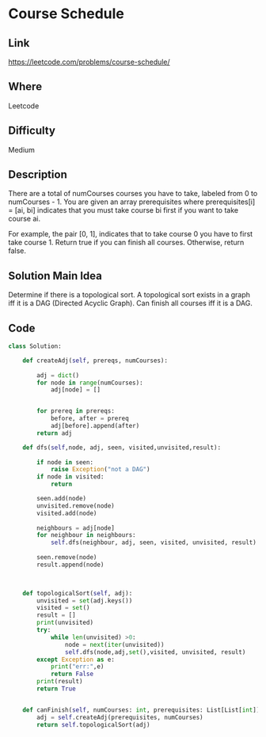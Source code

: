 # Course Schedule

## Link

https://leetcode.com/problems/course-schedule/

## Where

Leetcode

## Difficulty

Medium

## Description

There are a total of numCourses courses you have to take, labeled from 0 to numCourses - 1. You are given an array prerequisites where prerequisites[i] = [ai, bi] indicates that you must take course bi first if you want to take course ai.

For example, the pair [0, 1], indicates that to take course 0 you have to first take course 1.
Return true if you can finish all courses. Otherwise, return false.

## Solution Main Idea

Determine if there is a topological sort. A topological sort exists in a graph iff it is a DAG (Directed Acyclic Graph). Can finish all courses iff it is a DAG.


## Code

```python
class Solution:

    def createAdj(self, prereqs, numCourses):
        
        adj = dict()
        for node in range(numCourses):
            adj[node] = []


        for prereq in prereqs:
            before, after = prereq
            adj[before].append(after)
        return adj

    def dfs(self,node, adj, seen, visited,unvisited,result):
        
        if node in seen:
            raise Exception("not a DAG")
        if node in visited:
            return

        seen.add(node)
        unvisited.remove(node)
        visited.add(node)
        
        neighbours = adj[node]
        for neighbour in neighbours:
            self.dfs(neighbour, adj, seen, visited, unvisited, result)
        
        seen.remove(node)
        result.append(node)
        


    def topologicalSort(self, adj):
        unvisited = set(adj.keys())
        visited = set()
        result = []
        print(unvisited)
        try:
            while len(unvisited) >0:
                node = next(iter(unvisited))
                self.dfs(node,adj,set(),visited, unvisited, result)
        except Exception as e:
            print("err:",e)
            return False
        print(result)
        return True


    def canFinish(self, numCourses: int, prerequisites: List[List[int]]) -> bool:
        adj = self.createAdj(prerequisites, numCourses)
        return self.topologicalSort(adj)
```
